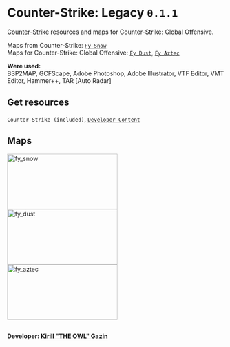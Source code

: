 # Counter-Strike: Legacy `0.1.1`
[Counter-Strike](https://store.steampowered.com/app/10/CounterStrike) resources and maps for Counter-Strike: Global Offensive.

Maps from Counter-Strike: [`Fy Snow`](https://steamcommunity.com/sharedfiles/filedetails/?id=2785423894)
<br>Maps for Counter-Strike: Global Offensive: [`Fy Dust`](https://steamcommunity.com/sharedfiles/filedetails/?id=2785424490), [`Fy Aztec`](https://steamcommunity.com/sharedfiles/filedetails/?id=2785424875)

**Were used:**<br>
BSP2MAP, GCFScape, Adobe Photoshop, Adobe Illustrator, VTF Editor, VMT Editor, Hammer++, TAR [Auto Radar]

## Get resources
`Counter-Strike (included)`, [`Developer Content`](https://github.com/Redesaile/csgo-developer)

## Maps
<div>
  <img src="https://user-images.githubusercontent.com/90133781/188272331-20e11d43-75b7-48b3-8729-9f32b9248e34.png" width="256" height="128" alt="fy_snow">
  <img src="https://user-images.githubusercontent.com/90133781/188272329-f121bc98-cd39-4ab4-8b33-c042e1b94186.png" width="256" height="128" alt="fy_dust">
  <img src="https://user-images.githubusercontent.com/90133781/188272327-62c0744d-5dea-4c44-87e7-ecf52e5ad458.png" width="256" height="128" alt="fy_aztec">
</div>

##
**Developer: [Kirill "THE OWL" Gazin](https://github.com/redesaile)**
